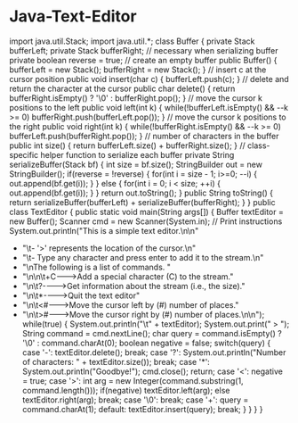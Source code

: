 # Java-Text-Editor
import java.util.Stack;
import java.util.*;
class Buffer
{
 private Stack<Character> bufferLeft;
private Stack<Character> bufferRight;
// necessary when serializing buffer
private boolean reverse = true;
// create an empty buffer
public Buffer()
{
bufferLeft = new Stack<Character>();
bufferRight = new Stack<Character>();
}
// insert c at the cursor position
public void insert(char c)
{
bufferLeft.push(c);
}
// delete and return the character at the cursor
public char delete() 
{
return bufferRight.isEmpty() ? '\0' : bufferRight.pop();
}
// move the cursor k positions to the left
public void left(int k)
{
while(!bufferLeft.isEmpty() && --k >= 0) 
bufferRight.push(bufferLeft.pop());
}
// move the cursor k positions to the right
public void right(int k)
{
while(!bufferRight.isEmpty() && --k >= 0) 
bufferLeft.push(bufferRight.pop());
}
// number of characters in the buffer
public int size()
{
return bufferLeft.size() + bufferRight.size();
}
// class-specific helper function to serialize each buffer
private String serializeBuffer(Stack<Character> bf)
{
int size = bf.size();
StringBuilder out = new StringBuilder();
if(reverse = !reverse)
{
for(int i = size - 1; i>=0; --i)
{
out.append(bf.get(i));
}
} 
else 
{
for(int i = 0; i < size; ++i)
{
out.append(bf.get(i));
}
}
return out.toString();
}
public String toString()
{
return serializeBuffer(bufferLeft) + 
serializeBuffer(bufferRight);
}
}
public class TextEditor
{
 public static void main(String args[])
{
Buffer textEditor = new Buffer();
Scanner cmd = new Scanner(System.in);
// Print instructions
System.out.println("This is a simple text editor.\n\n"
+ "\t- '>' represents the location of the 
cursor.\n"
+ "\t- Type any character and press enter to 
add it to the stream.\n"
+ "\nThe following is a list of commands. "
+ "\n\n\t+C--->Add a special character (C) to 
the stream."
+ "\n\t?---->Get information about the stream 
(i.e., the size)."
+ "\n\t*---->Quit the text editor"
+ "\n\t<#--->Move the cursor left by (#) 
number of places."
+ "\n\t>#--->Move the cursor right by (#) 
number of places.\n\n");
while(true)
{
System.out.println("\t" + textEditor);
System.out.print(" > ");
String command = cmd.nextLine();
char query = command.isEmpty() ? '\0' : 
command.charAt(0);
boolean negative = false;
switch(query)
{
case '-':
textEditor.delete();
break;
case '?':
System.out.println("Number of characters: " + 
textEditor.size());
break;
case '*':
System.out.println("Goodbye!");
cmd.close();
return;
case '<':
negative = true;
case '>':
int arg = new Integer(command.substring(1, 
command.length()));
if(negative)
textEditor.left(arg);
else
textEditor.right(arg);
break;
case '\0':
break;
case '+':
query = command.charAt(1);
default:
textEditor.insert(query);
break;
}
}
}
}
